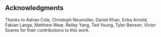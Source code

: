 ## Acknowledgments

Thanks to Adrian Cole, Christoph Neumüller, Daniel Khan, Erika Arnold, Fabian
Lange, Matthew Wear, Reiley Yang, Ted Young, Tyler Benson, Victor Soares for
their contributions to this work.